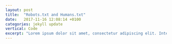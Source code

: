 ```yaml
---
layout: post
title:  "Robots.txt and Humans.txt"
date:   2017-11-16 12:08:14 +0100
categories: jekyll update
vertical: Code
excerpt: "Lorem ipsum dolor sit amet, consectetur adipiscing elit. Integer odio purus, euismod porta enim ac, sagittis congue diam."
---
```


